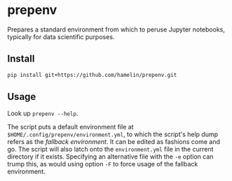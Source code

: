 # prepenv

Prepares a standard environment from which to peruse Jupyter notebooks, typically for data scientific purposes.

## Install

```sh
pip install git+https://github.com/hamelin/prepenv.git
```

## Usage

Look up `prepenv --help`.

The script puts a default environment file at `$HOME/.config/prepenv/environment.yml`, to which the script's help dump refers as the *fallback environment*.
It can be edited as fashions come and go.
The script will also latch onto the `environment.yml` file in the current directory if it exists.
Specifying an alternative file with the `-e` option can trump this, as would using option `-F` to force usage of the fallback environment.
